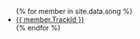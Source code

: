 <ul>
{% for member in site.data.song %}
  <li>
    <a href="https://github.com/{{ member.TrackId }}">
      {{ member.TrackId }}
    </a>
  </li>
{% endfor %}
</ul>
